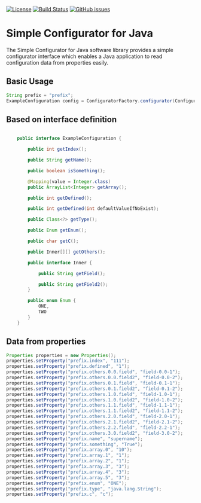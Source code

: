 [![License](http://img.shields.io/:license-gpl3-blue.svg)](http://www.gnu.org/licenses/gpl-3.0.html)
[![Build Status](https://travis-ci.org/dperezcabrera/sconf4j.svg?branch=master)](https://travis-ci.org/dperezcabrera/sconf4j)
[![GitHub issues](https://img.shields.io/github/issues-raw/dperezcabrera/sconf4j.svg?maxAge=2592000)](https://github.com/dperezcabrera/sconf4j/issues)

# Simple Configurator for Java

The Simple Configurator for Java software library provides a simple configurator interface which enables a Java application to read configuration data from properties easily.

## Basic Usage

```java
String prefix = "prefix";
ExampleConfiguration config = ConfiguratorFactory.configurator(ConfigurationOwner.class).get(ExampleConfiguration.class, properties, prefix);
```

## Based on interface definition
```java

    public interface ExampleConfiguration {   

        public int getIndex();

        public String getName();

        public boolean isSomething();

        @Mapping(value = Integer.class)
        public ArrayList<Integer> getArray();

        public int getDefined();

        public int getDefined(int defaultValueIfNoExist);

        public Class<?> getType();

        public Enum getEnum();

        public char getC();

        public Inner[][] getOthers();

        public interface Inner {

            public String getField();

            public String getField2();
        }

        public enum Enum {
            ONE,
            TWO
        }
    }
```

## Data from properties
```java
Properties properties = new Properties();
properties.setProperty("prefix.index", "111");
properties.setProperty("prefix.defined", "1");
properties.setProperty("prefix.others.0.0.field", "field-0.0-1");
properties.setProperty("prefix.others.0.0.field2", "field-0.0-2");
properties.setProperty("prefix.others.0.1.field", "field-0.1-1");
properties.setProperty("prefix.others.0.1.field2", "field-0.1-2");
properties.setProperty("prefix.others.1.0.field", "field-1.0-1");
properties.setProperty("prefix.others.1.0.field2", "field-1.0-2");
properties.setProperty("prefix.others.1.1.field", "field-1.1-1");
properties.setProperty("prefix.others.1.1.field2", "field-1.1-2");
properties.setProperty("prefix.others.2.0.field", "field-2.0-1");
properties.setProperty("prefix.others.2.1.field2", "field-2.1-2");
properties.setProperty("prefix.others.2.2.field", "field-2.2-1");
properties.setProperty("prefix.others.3.0.field2", "field-3.0-2");
properties.setProperty("prefix.name", "supername");
properties.setProperty("prefix.something", "True");
properties.setProperty("prefix.array.0", "10");
properties.setProperty("prefix.array.1", "1");
properties.setProperty("prefix.array.2", "1");
properties.setProperty("prefix.array.3", "3");
properties.setProperty("prefix.array.4", "3");
properties.setProperty("prefix.array.5", "3");
properties.setProperty("prefix.enum", "ONE");
properties.setProperty("prefix.type", "java.lang.String");
properties.setProperty("prefix.c", "c");
```

